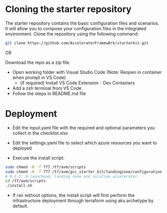 
# Cloning the starter repository

The starter repository contains the basic configuration files and scenarios. It will allow you to compose your configuration files in the integrated environment.
Clone the repository using the following command:

```bash
git clone https://github.com/AcceleratorFramew0rk/starterkit.git
```
OR

Download the repo as a zip file.

* Open working folder with Visual Studio Code (Note: Reopen in container when prompt in VS Code)
  * (if required) Install VS Code Extension - Dev Containers
* Add a zsh terminal from VS Code
* Follow the steps in README.md file
  
# Deployment

- Edit the input.yaml file with the required and optional parameters you collect in the checklist.xlsx 
- Edit the settings.yaml file to select which azure resources you want to deployed 

- Execute the install script:
```bash
sudo chmod -R -f 777 /tf/avm/scripts
sudo chmod -R -f 777 /tf/avm/gcc_starter_kit/landingzone/configuration
# 0-1-2: 0-launchpad, landing zone and solution accelerator
cd /tf/avm/scripts
./install.sh
```

  - If ran without options, the install script will first perform the infrastructure deployment through terraform using aks archetype by default.



